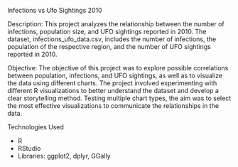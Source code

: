 Infections vs Ufo Sightings 2010

Description:
This project analyzes the relationship between the number of infections, population size, and UFO sightings reported in 2010. The dataset, infections_ufo_data.csv, includes the number of infections, the population of the respective region, and the number of UFO sightings reported in 2010.

Objective:
The objective of this project was to explore possible correlations between population, infections, and UFO sightings, as well as to visualize the data using different charts. The project involved experimenting with different R visualizations to better understand the dataset and develop a clear storytelling method. Testing multiple chart types, the aim was to select the most effective visualizations to communicate the relationships in the data.

Technologies Used
- R
- RStudio
- Libraries: ggplot2, dplyr, GGally
